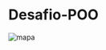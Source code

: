 # Desafio-POO
![mapa](https://github.com/AdrianAgnelo/Desafio-POO/assets/113496195/9489b6de-40f4-4d66-9d57-d0faee8b1a18)
